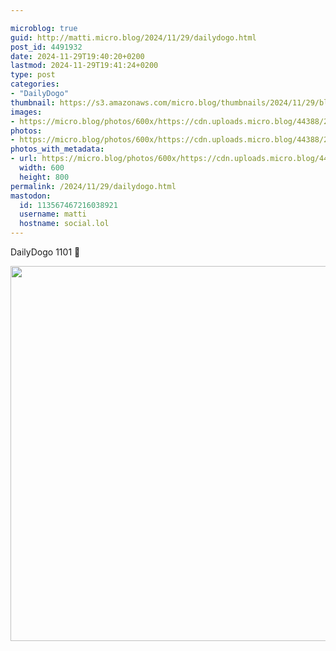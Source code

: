 ```yaml
---

microblog: true
guid: http://matti.micro.blog/2024/11/29/dailydogo.html
post_id: 4491932
date: 2024-11-29T19:40:20+0200
lastmod: 2024-11-29T19:41:24+0200
type: post
categories:
- "DailyDogo"
thumbnail: https://s3.amazonaws.com/micro.blog/thumbnails/2024/11/29/blog.martin-haehnel.de/435f93144d268a7a164fc52dc299c4de.png
images:
- https://micro.blog/photos/600x/https://cdn.uploads.micro.blog/44388/2024/6fccd39506174699aae64b8668adfe76.jpg
photos:
- https://micro.blog/photos/600x/https://cdn.uploads.micro.blog/44388/2024/6fccd39506174699aae64b8668adfe76.jpg
photos_with_metadata:
- url: https://micro.blog/photos/600x/https://cdn.uploads.micro.blog/44388/2024/6fccd39506174699aae64b8668adfe76.jpg
  width: 600
  height: 800
permalink: /2024/11/29/dailydogo.html
mastodon:
  id: 113567467216038921
  username: matti
  hostname: social.lol
---
```

DailyDogo 1101 🐶

<img src="https://micro.blog/photos/600x/https://blog.martin-haehnel.de/uploads/2024/6fccd39506174699aae64b8668adfe76.jpg" width="600" alt="" />

